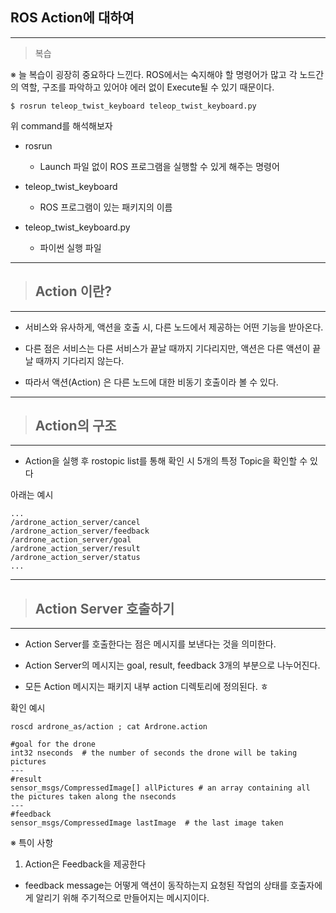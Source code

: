 ## ROS Action에 대하여
---
> 복습

※ 늘 복습이 굉장히 중요하다 느낀다. ROS에서는 숙지해야 할 명령어가 많고 각 노드간의 역할, 구조를 파악하고 있어야 에러 없이 Execute될 수 있기 때문이다.

```
$ rosrun teleop_twist_keyboard teleop_twist_keyboard.py
```
위 command를 해석해보자

- rosrun
    - Launch 파일 없이 ROS 프로그램을 실행할 수 있게 해주는 명령어

- teleop_twist_keyboard
    - ROS 프로그램이 있는 패키지의 이름

- teleop_twist_keyboard.py
    - 파이썬 실행 파일

---
> ## Action 이란?
---
- 서비스와 유사하게, 액션을 호출 시, 다른 노드에서 제공하는 어떤 기능을 받아온다.
- 다른 점은 서비스는 다른 서비스가 끝날 때까지 기다리지만, 액션은 다른 액션이 끝날 때까지 기다리지 않는다.

- 따라서 액션(Action) 은 다른 노드에 대한 비동기 호출이라 볼 수 있다.
---
> ## Action의 구조
---
- Action을 실행 후 rostopic list를 통해 확인 시 5개의 특정 Topic을 확인할 수 있다

아래는 예시
```
...
/ardrone_action_server/cancel
/ardrone_action_server/feedback
/ardrone_action_server/goal
/ardrone_action_server/result
/ardrone_action_server/status
...
```
---
> ## Action Server 호출하기
---
- Action Server를 호출한다는 점은 메시지를 보낸다는 것을 의미한다. 
- Action Server의 메시지는 goal, result, feedback 3개의 부분으로 나누어진다.

- 모든 Action 메시지는 패키지 내부 action 디렉토리에 정의된다.
ㅎ

확인 예시
```
roscd ardrone_as/action ; cat Ardrone.action
```
```
#goal for the drone
int32 nseconds  # the number of seconds the drone will be taking pictures
---
#result
sensor_msgs/CompressedImage[] allPictures # an array containing all the pictures taken along the nseconds
---
#feedback
sensor_msgs/CompressedImage lastImage  # the last image taken
```

※ 특이 사항
1.  Action은 Feedback을 제공한다
- feedback message는 어떻게 액션이 동작하는지 요청된 작업의 상태를 호출자에게 알리기 위해 주기적으로 만들어지는 메시지이다.


